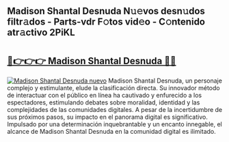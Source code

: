 ## Madison Shantal Desnuda N𝚞𝚎vos desn𝚞dos filtr𝚊dos - Parts-vdr F𝚘tos vid𝚎o - C𝚘ntenido atr𝚊ctivo 2PiKL

# <h2><a href="http://mb2pqna.tromn.icu/?c=Madison+Shantal+Desnuda">🔗👉👉👉 Madison Shantal Desnuda 🔗🔗</a></h2>

[![Madison Shantal Desnuda nuevo](https://i.imgur.com/pEAQMta.gif)](http://mb2pqna.tromn.icu/?c=Madison+Shantal+Desnuda)
Madison Shantal Desnuda, un personaje complejo y estimulante, elude la clasificación directa. Su innovador método de interactuar con el público en línea ha cautivado y enfurecido a los espectadores, estimulando debates sobre moralidad, identidad y las complejidades de las comunidades digitales. A pesar de la incertidumbre de sus próximos pasos, su impacto en el panorama digital es significativo. Impulsado por una determinación inquebrantable y un encanto innegable, el alcance de Madison Shantal Desnuda en la comunidad digital es ilimitado.
